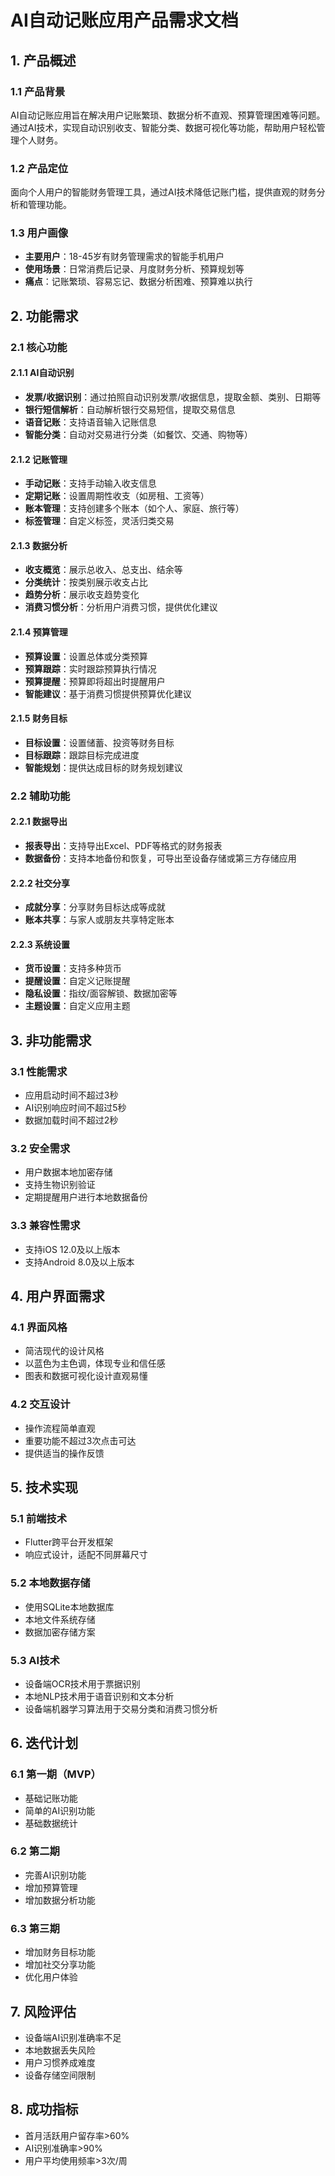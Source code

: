 # AI自动记账应用产品需求文档

## 1. 产品概述

### 1.1 产品背景

AI自动记账应用旨在解决用户记账繁琐、数据分析不直观、预算管理困难等问题。通过AI技术，实现自动识别收支、智能分类、数据可视化等功能，帮助用户轻松管理个人财务。

### 1.2 产品定位

面向个人用户的智能财务管理工具，通过AI技术降低记账门槛，提供直观的财务分析和管理功能。

### 1.3 用户画像

- **主要用户**：18-45岁有财务管理需求的智能手机用户
- **使用场景**：日常消费后记录、月度财务分析、预算规划等
- **痛点**：记账繁琐、容易忘记、数据分析困难、预算难以执行

## 2. 功能需求

### 2.1 核心功能

#### 2.1.1 AI自动识别

- **发票/收据识别**：通过拍照自动识别发票/收据信息，提取金额、类别、日期等
- **银行短信解析**：自动解析银行交易短信，提取交易信息
- **语音记账**：支持语音输入记账信息
- **智能分类**：自动对交易进行分类（如餐饮、交通、购物等）

#### 2.1.2 记账管理

- **手动记账**：支持手动输入收支信息
- **定期记账**：设置周期性收支（如房租、工资等）
- **账本管理**：支持创建多个账本（如个人、家庭、旅行等）
- **标签管理**：自定义标签，灵活归类交易

#### 2.1.3 数据分析

- **收支概览**：展示总收入、总支出、结余等
- **分类统计**：按类别展示收支占比
- **趋势分析**：展示收支趋势变化
- **消费习惯分析**：分析用户消费习惯，提供优化建议

#### 2.1.4 预算管理

- **预算设置**：设置总体或分类预算
- **预算跟踪**：实时跟踪预算执行情况
- **预算提醒**：预算即将超出时提醒用户
- **智能建议**：基于消费习惯提供预算优化建议

#### 2.1.5 财务目标

- **目标设置**：设置储蓄、投资等财务目标
- **目标跟踪**：跟踪目标完成进度
- **智能规划**：提供达成目标的财务规划建议

### 2.2 辅助功能

#### 2.2.1 数据导出

- **报表导出**：支持导出Excel、PDF等格式的财务报表
- **数据备份**：支持本地备份和恢复，可导出至设备存储或第三方存储应用

#### 2.2.2 社交分享

- **成就分享**：分享财务目标达成等成就
- **账本共享**：与家人或朋友共享特定账本

#### 2.2.3 系统设置

- **货币设置**：支持多种货币
- **提醒设置**：自定义记账提醒
- **隐私设置**：指纹/面容解锁、数据加密等
- **主题设置**：自定义应用主题

## 3. 非功能需求

### 3.1 性能需求

- 应用启动时间不超过3秒
- AI识别响应时间不超过5秒
- 数据加载时间不超过2秒

### 3.2 安全需求

- 用户数据本地加密存储
- 支持生物识别验证
- 定期提醒用户进行本地数据备份

### 3.3 兼容性需求

- 支持iOS 12.0及以上版本
- 支持Android 8.0及以上版本

## 4. 用户界面需求

### 4.1 界面风格

- 简洁现代的设计风格
- 以蓝色为主色调，体现专业和信任感
- 图表和数据可视化设计直观易懂

### 4.2 交互设计

- 操作流程简单直观
- 重要功能不超过3次点击可达
- 提供适当的操作反馈

## 5. 技术实现

### 5.1 前端技术

- Flutter跨平台开发框架
- 响应式设计，适配不同屏幕尺寸

### 5.2 本地数据存储

- 使用SQLite本地数据库
- 本地文件系统存储
- 数据加密存储方案

### 5.3 AI技术

- 设备端OCR技术用于票据识别
- 本地NLP技术用于语音识别和文本分析
- 设备端机器学习算法用于交易分类和消费习惯分析

## 6. 迭代计划

### 6.1 第一期（MVP）

- 基础记账功能
- 简单的AI识别功能
- 基础数据统计

### 6.2 第二期

- 完善AI识别功能
- 增加预算管理
- 增加数据分析功能

### 6.3 第三期

- 增加财务目标功能
- 增加社交分享功能
- 优化用户体验

## 7. 风险评估

- 设备端AI识别准确率不足
- 本地数据丢失风险
- 用户习惯养成难度
- 设备存储空间限制

## 8. 成功指标

- 首月活跃用户留存率>60%
- AI识别准确率>90%
- 用户平均使用频率>3次/周